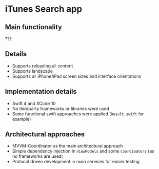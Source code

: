 # iTunes Search app

## Main functionality

???

## Details

* Supports reloading all content
* Supports landscape
* Supports all iPhone/iPad screen sizes and interface orientations


## Implementation details

* Swift 4 and XCode 10
* No thirdparty frameworks or libraries were used
* Some functional swift approaches were applied (`Result.swift` for example)


## Architectural approaches

* MVVM-Coordinator as the main architectural approach
* Simple dependency injection in `ViewModels` and some `Coordinators` (as no frameworks are used)
* Protocol driven development in main services for easier testing

